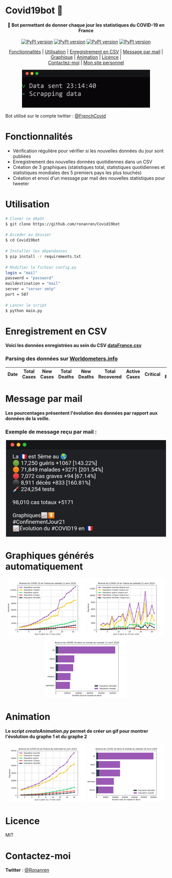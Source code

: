 # Covid19bot 🦠

<h4 align="center">🤖 Bot permettant de donner chaque jour les statistiques du COVID-19 en France</h4>

<p align="center">
<a href="https://badge.fury.io/py/requests"><img src="https://badge.fury.io/py/requests.svg" alt="PyPI version" height="18"></a>
  <a href="https://badge.fury.io/py/matplotlib"><img src="https://badge.fury.io/py/matplotlib.svg" alt="PyPI version" height="18"></a>
  <a href="https://badge.fury.io/py/halo"><img src="https://badge.fury.io/py/halo.svg" alt="PyPI version" height="18"></a>
  <a href="https://badge.fury.io/py/imageio"><img src="https://badge.fury.io/py/imageio.svg" alt="PyPI version" height="18"></a>
</p>

<p align="center">
  <a href="#Fonctionnalités">Fonctionnalités</a> |
  <a href="#Utilisation">Utilisation</a> |
  <a href="#Enregistrement-en-CSV">Enregistrement en CSV</a> |
  <a href="#Message-par-mail">Message par mail</a> |
  <a href="#graphiques-générés-automatiquement">Graphique</a> |
  <a href="#Animation">Animation</a> |
  <a href="#Licence">Licence</a> |
  <br>
  <a href="#Contactez-moi">Contactez-moi</a> | 
  <a href="https://ronanren.github.io" target="_blank">Mon site personnel</a> 
</p>

<p align="center">
    <img src="images/console.gif" width="400">
</p>

Bot utilisé sur le compte twitter : <a href="https://twitter.com/FrenchCovid" target="_blank">@FrenchCovid</a>

# Fonctionnalités

- Vérification régulière pour vérifier si les nouvelles données du jour sont publiées
- Enregistrement des nouvelles données quotidiennes dans un CSV
- Création de 3 graphiques (statistiques total, statistiques quotidiennes et statistiques mondiales des 5 premiers pays les plus touchés)
- Création et envoi d'un message par mail des nouvelles statistiques pour tweeter

# Utilisation

```bash
# Cloner ce dépôt
$ git clone https://github.com/ronanren/Covid19bot

# Accéder au dossier
$ cd Covid19bot

# Installer les dépendances
$ pip install -r requirements.txt

# Modifier le fichier config.py
login = "mail"
password = "password"
maildestination = "mail"
server = "server smtp"
port = 587

# Lancer le script
$ python main.py
```

# Enregistrement en CSV

**Voici les données enregistrées au sein du CSV <a href="https://github.com/ronanren/Covid19bot/blob/master/data/dataFrance.csv" target="_blank">dataFrance.csv</a>**

### Parsing des données sur <a href="https://www.worldometers.info/coronavirus/" target="_blank">Worldometers.info</a>

| Date | Total Cases | New Cases | Total Deaths | New Deaths | Total Recovered | Active Cases | Critical | New Recovered | New Active | New Critical | PlaceInWorld | Total tests | New Tests |
| ---- | ----------- | --------- | ------------ | ---------- | --------------- | ------------ | -------- | ------------- | ---------- | ------------ | ------------ | ----------- | --------- |


# Message par mail

**Les pourcentages présentent l'évolution des données par rapport aux données de la veille.**

### Exemple de message reçu par mail :

<p align="center">
  <img src="images/exampleMail.png" width="500">
</p>

# Graphiques générés automatiquement

<p align="center">
  <img src="data/2020-04-11/2020-04-11_1.png" width="48%">
  <img src="data/2020-04-11/2020-04-11_2.png" width="48%">
  <img src="data/2020-04-11/2020-04-11_3.png" width="50%">
</p>

# Animation

**Le script _createAnimation.py_ permet de créer un gif pour montrer l'évolution du graphe 1 et du graphe 2**

<p align="center">
  <img src="data/2020-04-11/animation_2020-04-11_graph1.gif" width="48%">
  <img src="data/2020-04-11/animation_2020-04-11_graph3.gif" width="48%">
</p>

# Licence

MIT

# Contactez-moi

**Twitter** : <a href="https://twitter.com/Ronanren" target="_blank">@Ronanren</a>
